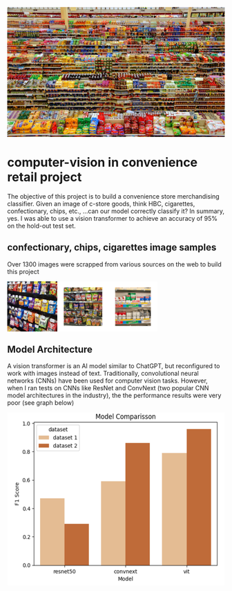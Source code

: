 <img src="https://github.com/dennis-francis/computer-vision/blob/main/207.jpg" height="300" width="800">

# computer-vision in convenience retail project

The objective of this project is to build a convenience store merchandising classifier. Given an image of c-store goods, think HBC, cigarettes, confectionary, chips, etc., ...can our model correctly classify it?  In summary, yes. I was able to use a vision transformer to achieve an accuracy of 95% on the hold-out test set.

## confectionary, chips, cigarettes image samples

Over 1300 images were scrapped from various sources on the web to build this project
<div style="display: flex;">
    <img src="https://github.com/dennis-francis/computer-vision/blob/main/candy%208.jpg" alt="confectionary" style="width: 23%;">
    <img src="https://github.com/dennis-francis/computer-vision/blob/main/chips.png" alt="chips" style="width: 23%;">
    <img src="https://github.com/dennis-francis/computer-vision/blob/main/cigs.png" alt="chips" style="width: 23%;">
</div>



## Model Architecture
A vision transformer is an AI model similar to ChatGPT, but reconfigured to work with images instead of text. Traditionally, convolutional neural networks (CNNs) have been used for computer vision tasks. However, when I ran tests on CNNs like ResNet and ConvNext (two popular CNN model architectures in the industry), the the performance results were very poor (see graph below)


<img src="https://github.com/dennis-francis/computer-vision/blob/main/model-results.png" alt="graph" height="400" width="600">
